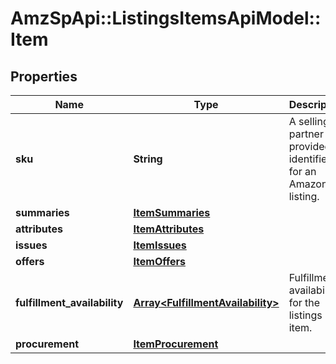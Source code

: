 # AmzSpApi::ListingsItemsApiModel::Item

## Properties
Name | Type | Description | Notes
------------ | ------------- | ------------- | -------------
**sku** | **String** | A selling partner provided identifier for an Amazon listing. | 
**summaries** | [**ItemSummaries**](ItemSummaries.md) |  | [optional] 
**attributes** | [**ItemAttributes**](ItemAttributes.md) |  | [optional] 
**issues** | [**ItemIssues**](ItemIssues.md) |  | [optional] 
**offers** | [**ItemOffers**](ItemOffers.md) |  | [optional] 
**fulfillment_availability** | [**Array&lt;FulfillmentAvailability&gt;**](FulfillmentAvailability.md) | Fulfillment availability for the listings item. | [optional] 
**procurement** | [**ItemProcurement**](ItemProcurement.md) |  | [optional] 


